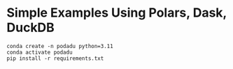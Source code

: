 # Simple Examples Using Polars, Dask, DuckDB

```
conda create -n podadu python=3.11
conda activate podadu
pip install -r requirements.txt
```
